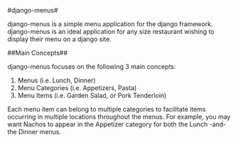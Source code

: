#django-menus#

django-menus is a simple menu application for the django framework. django-menus is an ideal application for any size restaurant wishing to display their menu on a django site.

##Main Concepts##

django-menus focuses on the following 3 main concepts:
1. Menus (i.e. Lunch, Dinner)
2. Menu Categories (i.e. Appetizers, Pasta)
3. Menu Items (i.e. Garden Salad, or Pork Tenderloin)

Each menu item can belong to multiple categories to facilitate items occurring in multiple locations throughout the menus. For example, you may want Nachos to appear in the Appetizer category for both the Lunch -and- the Dinner menus.